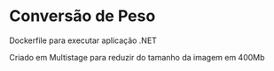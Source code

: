# Conversão de Peso

Dockerfile para executar aplicação .NET

Criado em Multistage para reduzir do tamanho da imagem em 400Mb
